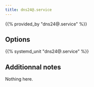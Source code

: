 ```yaml
---
title: dns24@.service
---
```


{{% provided_by "dns24@.service" %}}

## Options

{{% systemd_unit "dns24@.service" %}}

## Additionnal notes

Nothing here.